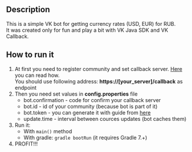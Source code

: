 ## Description
This is a simple VK bot for getting currency rates (USD, EUR) for RUB.<br>
It was created only for fun and play a bit with VK Java SDK and VK Callback.

## How to run it
1. At first you need to register community and set callback server. [Here](https://vk.com/dev/callback_api) you can read how.<br>
   You should use following address: **https://[your_server]/callback** as endpoint
2. Then you need set values in **config.properties** file
   * bot.confirmation - code for confirm your callback server
   * bot.id - id of your community (because bot is part of it)
   * bot.token - you can generate it with guide from [here](https://vk.com/dev/implicit_flow_group)
   * update.time - interval between cources updates (bot caches them)
3. Run it:
   * With `main()` method
   * With gradle: `gradle bootRun` (it requires Gradle 7.+)
4. PROFIT!!!
